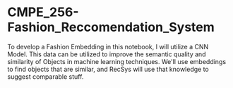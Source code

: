 # CMPE_256-Fashion_Reccomendation_System
To develop a Fashion Embedding in this notebook, I will utilize a CNN Model. This data can be utilized to improve the semantic quality and similarity of Objects in machine learning techniques. We'll use embeddings to find objects that are similar, and RecSys will use that knowledge to suggest comparable stuff.
